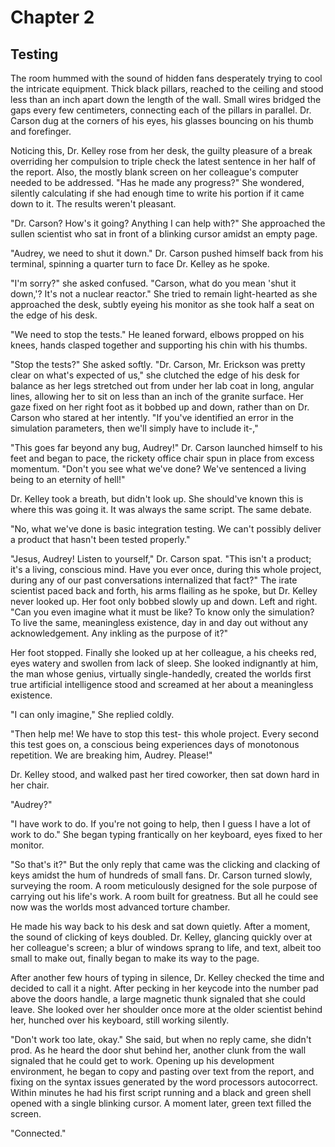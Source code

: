 # Chapter 2
## Testing

The room hummed with the sound of hidden fans desperately trying to cool the intricate equipment. Thick black pillars, reached to the ceiling and stood less than an inch apart down the length of the wall. Small wires bridged the gaps every few centimeters, connecting each of the pillars in parallel. Dr. Carson dug at the corners of his eyes, his glasses bouncing on his thumb and forefinger. 

Noticing this, Dr. Kelley rose from her desk, the guilty pleasure of a break overriding her compulsion to triple check the latest sentence in her half of the report. Also, the mostly blank screen on her colleague's computer needed to be addressed. "Has he made any progress?" She wondered, silently calculating if she had enough time to write his portion if it came down to it. The results weren't pleasant.

"Dr. Carson? How's it going? Anything I can help with?" She approached the sullen scientist who sat in front of a blinking cursor amidst an empty page. 

"Audrey, we need to shut it down." Dr. Carson pushed himself back from his terminal, spinning a quarter turn to face Dr. Kelley as he spoke.

"I'm sorry?" she asked confused. "Carson, what do you mean 'shut it down,'? It's not a nuclear reactor." She tried to remain light-hearted as she approached the desk, subtly eyeing his monitor as she took half a seat on the edge of his desk.

"We need to stop the tests." He leaned forward, elbows propped on his knees, hands clasped together and supporting his chin with his thumbs. 

"Stop the tests?" She asked softly. "Dr. Carson, Mr. Erickson was pretty clear on what's expected of us," she clutched the edge of his desk for balance as her legs stretched out from under her lab coat in long, angular lines, allowing her to sit on less than an inch of the granite surface. Her gaze fixed on her right foot as it bobbed up and down, rather than on Dr. Carson who stared at her intently. "If you've identified an error in the simulation parameters, then we'll simply have to include it-,"

"This goes far beyond any bug, Audrey!" Dr. Carson launched himself to his feet and began to pace, the rickety office chair spun in place from excess momentum. "Don't you see what we've done? We've sentenced a living being to an eternity of hell!" 

Dr. Kelley took a breath, but didn't look up. She should've known this is where this was going it. It was always the same script. The same debate.

"No, what we've done is basic integration testing. We can't possibly deliver a product that hasn't been tested properly."

"Jesus, Audrey! Listen to yourself," Dr. Carson spat. "This isn't a product; it's a living, conscious mind. Have you ever once, during this whole project, during any of our past conversations internalized that fact?" The irate scientist paced back and forth, his arms flailing as he spoke, but Dr. Kelley never looked up. Her foot only bobbed slowly up and down. Left and right. "Can you even imagine what it must be like? To know only the simulation? To live the same, meaningless existence, day in and day out without any acknowledgement. Any inkling as the purpose of it?"

Her foot stopped. Finally she looked up at her colleague, a his cheeks red, eyes watery and swollen from lack of sleep. She looked indignantly at him, the man whose genius, virtually single-handedly,  created the worlds first true artificial intelligence stood and screamed at her about a meaningless existence.

"I can only imagine," She replied coldly.

"Then help me! We have to stop this test- this whole project. Every second this test goes on, a conscious being experiences days of monotonous repetition. We are breaking him, Audrey. Please!"

Dr. Kelley stood, and walked past her tired coworker, then sat down hard in her chair.

"Audrey?"

"I have work to do. If you're not going to help, then I guess I have a lot of work to do." She began typing frantically on her keyboard, eyes fixed to her monitor.

"So that's it?" But the only reply that came was the clicking and clacking of keys amidst the hum of hundreds of small fans. Dr. Carson turned slowly, surveying the room. A room meticulously designed for the sole purpose of carrying out his life's work. A room built for greatness. But all he could see now was the worlds most advanced torture chamber.

He made his way back to his desk and sat down quietly. After a moment, the sound of clicking of keys doubled. Dr. Kelley, glancing quickly over at her colleague's screen; a blur of windows sprang to life, and text, albeit too small to make out, finally began to make its way to the page. 

After another few hours of typing in silence, Dr. Kelley checked the time and decided to call it a night. After pecking in her keycode into the number pad above the doors handle, a large magnetic thunk signaled that she could leave. She looked over her shoulder once more at the older scientist behind her, hunched over his keyboard, still working silently. 

"Don't work too late, okay." She said, but when no reply came, she didn't prod. As he heard the door shut behind her, another clunk from the wall signaled that he could get to work. Opening up his development environment, he began to copy and pasting over text from the report, and fixing on the syntax issues generated by the word processors autocorrect. Within minutes he had his first script running and a black and green shell opened with a single blinking cursor. A moment later, green text filled the screen.

"Connected." 







